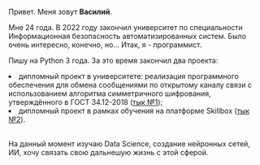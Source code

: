 <p>Привет. Меня зовут <b>Василий</b>.</p>
<p></p>Мне 24 года. В 2022 году закончил университет по специальности Информационная безопасность автоматизированных систем.
Было очень интересно, конечно, но...
Итак, я - программист.</p>
<p>Пишу на Python 3 года. За это время закончил два проекта:</p>
<li>дипломный проект в университете: реализация программного обеспечения для обмена сообщениями по открытому каналу связи с использованием алгоритма симметричного шифрования, утверждённого в ГОСТ 34.12-2018 (<a href='https://github.com/DreenTS/KuznechikChat'>тык №1</a>);</li>
<li>дипломный проект в рамках обучения на платформе Skillbox (<a href='https://github.com/DreenTS/python_base_diploma'>тык №2</a>).</li>
<p><br>На данный момент изучаю Data Science, создание нейронных сетей, ИИ, хочу связать свою дальнешую жизнь с этой сферой.</p>

